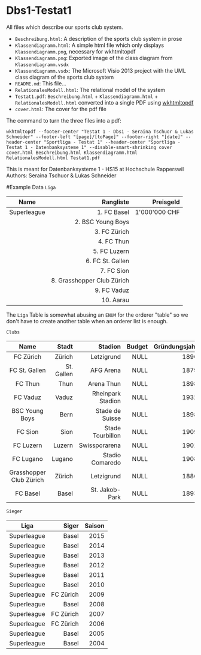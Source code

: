 # Dbs1-Testat1
All files which describe our sports club system.

- `Beschreibung.html`: A description of the sports club system in prose
- `Klassendiagramm.html`: A simple html file which only displays `Klassendiagramm.png`, necessary for wkhtmltopdf
- `Klassendiagramm.png`: Exported image of the class diagram from `Klassendiagramm.vsdx`
- `Klassendiagramm.vsdx`: The Microsoft Visio 2013 project with the UML class diagram of the sports club system
- `README.md`: This file...
- `RelationalesModell.html`: The relational model of the system
- `Testat1.pdf`: `Beschreibung.html` + `Klassendiagramm.html` + `RelationalesModell.html` converted into a single PDF using [wkhtmltopdf](wkhtmltopdf.org)
- `cover.html`: The cover for the pdf file

The command to turn the three files into a pdf:

    wkhtmltopdf --footer-center "Testat 1 - Dbs1 - Seraina Tschuor & Lukas Schneider" --footer-left "[page]/[toPage]" --footer-right "[date]" --header-center "Sportliga - Testat 1" --header-center "Sportliga - Testat 1 - Datenbanksysteme 1" --disable-smart-shrinking cover cover.html Beschreibung.html Klassendiagramm.html RelationalesModell.html Testat1.pdf

This is meant for Datenbanksysteme 1 - HS15 at Hochschule Rapperswil  
Authors: Seraina Tschuor & Lukas Schneider

#Example Data
`Liga`

 Name        | Rangliste                  | Preisgeld
 :----------:|---------------------------:|--------------:
 Superleague | 1. FC Basel                | 1'000'000 CHF
             | 2. BSC Young Boys          |
             | 3. FC Zürich               |
             | 4. FC Thun                 |
             | 5. FC Luzern               |
             | 6. FC St. Gallen           |
             | 7. FC Sion                 |
             | 8. Grasshopper Club Zürich |
             | 9. FC Vaduz                |
             | 10. Aarau                  |

The `Liga` Table is somewhat abusing an `ENUM` for the orderer "table"
so we don't have to create another table when an orderer list is enough.
             
 `Clubs`
 
 Name                    | Stadt      | Stadion           | Budget | Gründungsjahr
 :----------------------:|-----------:|------------------:|-------:|--------------:
 FC Zürich               | Zürich     | Letzigrund        | NULL   | 1896
 FC St. Gallen           | St. Gallen | AFG Arena         | NULL   | 1879
 FC Thun                 | Thun       | Arena Thun        | NULL   | 1898
 FC Vaduz                | Vaduz      | Rheinpark Stadion | NULL   | 1932
 BSC Young Boys          | Bern       | Stade de Suisse   | NULL   | 1898
 FC Sion                 | Sion       | Stade Tourbillon  | NULL   | 1909
 FC Luzern               | Luzern     | Swissporarena     | NULL   | 1901
 FC Lugano               | Lugano     | Stadio Comaredo   | NULL   | 1908
 Grasshopper Club Zürich | Zürich     | Letzigrund        | NULL   | 1886
 FC Basel                | Basel      | St. Jakob-Park    | NULL   | 1893
 
 `Sieger`
 
 Liga        | Siger     | Saison
 :----------:|----------:|-------:
 Superleague | Basel     | 2015
 Superleague | Basel     | 2014
 Superleague | Basel     | 2013
 Superleague | Basel     | 2012
 Superleague | Basel     | 2011
 Superleague | Basel     | 2010
 Superleague | FC Zürich | 2009
 Superleague | Basel     | 2008
 Superleague | FC Zürich | 2007
 Superleague | FC Zürich | 2006
 Superleague | Basel     | 2005
 Superleague | Basel     | 2004